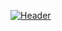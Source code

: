 [![Header](https://capsule-render.vercel.app/api?type=wave&color=auto&height=300&section=header&text=%EC%9D%B4%ED%83%81%EA%B7%A0&fontSize=90)](https://github.com/kyechan99)



